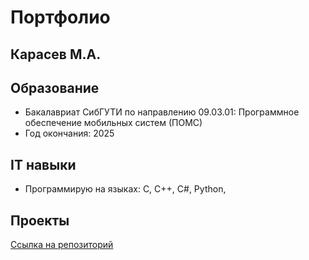 # Портфолио
## Карасев М.А.


## Образование
- Бакалавриат СибГУТИ по направлению 09.03.01: Программное обеспечение мобильных систем (ПОМС)
- Год окончания: 2025

## IT навыки

- Программирую на языках: C, C++, C#, Python,

## Проекты

[Ссылка на репозиторий](https://github.com/100thKing/My_works/tree/master/folder)
